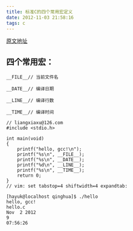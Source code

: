 ```yaml
---
title: 标准C的四个常用宏定义
date: 2012-11-03 21:58:16
tags: c
---
```

[原文地址](http://www.cnblogs.com/liangxiaxu/archive/2012/11/03/2752232.html)
## 四个常用宏：

```
__FILE__// 当前文件名

__DATE__// 编译日期

__LINE__// 编译行数

__TIME__// 编译时间
```
```
// liangxiaxu@126.com
#include <stdio.h>
 
int main(void)
{           
    printf("hello, gcc!\n");
    printf("%s\n", __FILE__);  
    printf("%s\n", __DATE__);
    printf("%d\n", __LINE__);
    printf("%s\n", __TIME__);
    return 0; 
}
// vim: set tabstop=4 shiftwidth=4 expandtab:
```
```
[hayuk@localhost qinghua]$ ./hello 
hello, gcc!
hello.c
Nov  2 2012
9
07:56:26
```